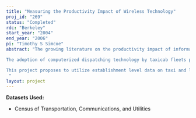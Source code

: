```yaml
---
title: "Measuring the Productivity Impact of Wireless Technology"
proj_id: "269"
status: "Completed"
rdc: "Berkeley"
start_year: "2004"
end_year: "2006"
pi: "Timothy S Simcoe"
abstract: "The growing literature on the productivity impact of information technology has revealed that while IT produces large benefits on average, there is usually a significant amount of variation in its firm-level effects. Researchers have turned to organizational differences between firms to help explain this variation, arguing that in many cases there are complementarities between the use of IT and the organization of the enterprise. The empirical challenge is to deal with the problems of endogenous technology adoption and unobserved firm-level heterogeneity that are present in most productivity studies.

The adoption of computerized dispatching technology by taxicab fleets provides a unique opportunity to examine the issue of complementarities between economic organization and technology adoption. The taxicab industry contains a large number of firms delivering a relatively homogeneous good and computerized dispatch technology has had a major impact on the productivity of taxi fleets. Moreover, the contracting between taxi drivers and fleet operators (i.e. whether drivers are employees or contractors) is a significant organization decision that should influence the IT adoption decision. Finally, differences in local regulatory and market conditions provide a source of exogenous variation in the costs and benefits of IT use and different modes of driver contracting.

This project proposes to utilize establishment level data on taxi and livery fleets to test for complementarities between driver contracting and the use of computerized dispatch technology. The econometric tests will include traditional approaches, such as production function estimation, as well as a novel structural method that jointly estimates a production function and the choice of contracting mode.
 "
layout: project
---
```


**Datasets Used:**

  - Census of Transportation, Communications, and Utilities 

